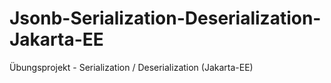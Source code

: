 # Jsonb-Serialization-Deserialization-Jakarta-EE
 Übungsprojekt -  Serialization / Deserialization (Jakarta-EE)
